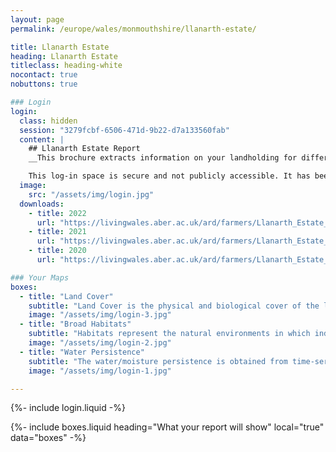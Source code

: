 ```yaml
---
layout: page
permalink: /europe/wales/monmouthshire/llanarth-estate/

title: Llanarth Estate
heading: Llanarth Estate
titleclass: heading-white
nocontact: true
nobuttons: true

### Login
login:
  class: hidden
  session: "3279fcbf-6506-471d-9b22-d7a133560fab"
  content: |
    ## Llanarth Estate Report
    __This brochure extracts information on your landholding for different years from the newly developed Welsh Data Cube (WDC), which houses all satellite data acquired over Wales since 2018 and derived products with these including land cover, broad habitats and water/moisture persistence.__

    This log-in space is secure and not publicly accessible. It has been developed as part of the Living Land Management Wales project as proof of concept; additional maps and functionality may be added from time to time.
  image:
    src: "/assets/img/login.jpg"
  downloads:
    - title: 2022
      url: "https://livingwales.aber.ac.uk/ard/farmers/Llanarth_Estate_2022.pdf"
    - title: 2021
      url: "https://livingwales.aber.ac.uk/ard/farmers/Llanarth_Estate_2021.pdf"
    - title: 2020
      url: "https://livingwales.aber.ac.uk/ard/farmers/Llanarth_Estate_2020.pdf"

### Your Maps
boxes:
  - title: "Land Cover"
    subtitle: "Land Cover is the physical and biological cover of the land surface and includes vegetation (managed or semi-natural), water and bare surfaces. The land cover maps generated through Living Land Management use the legends of the United Nation's Food and Agriculture Organisation (FAO) Land Cover Classification System (LCCS)."
    image: "/assets/img/login-3.jpg"
  - title: "Broad Habitats"
    subtitle: "Habitats represent the natural environments in which individual or groups of plant or animal species lives. The habitat maps are generated from satellite data and are based on Wales' Phase 1 Habitat Taxonomy."
    image: "/assets/img/login-2.jpg"
  - title: "Water Persistence"
    subtitle: "The water/moisture persistence is obtained from time-series of radar data that are acquired almost every day over Wales and indicate relative frequency of wet conditions across the landscape."
    image: "/assets/img/login-1.jpg"

---
```


{%- include login.liquid -%}

{%- include boxes.liquid heading="What your report will show" local="true" data="boxes" -%}

